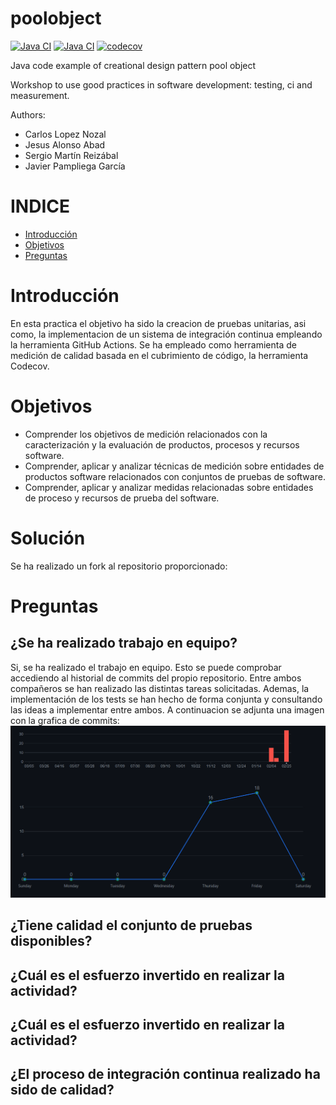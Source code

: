 poolobject
==========

[![Java CI](https://github.com/Sermare16/poolobject/actions/workflows/ci_jdk11_build.yml/badge.svg)](https://github.com/Sermare16/poolobject/actions/workflows/ci_jdk11_build.yml) 
[![Java CI](https://github.com/Sermare16/poolobject/actions/workflows/ci_jdk1.8_build_test.yml/badge.svg)](https://github.com/Sermare16/poolobject/actions/workflows/ci_jdk1.8_build_test.yml) 
[![codecov](https://codecov.io/gh/Sermare16/poolobject/graph/badge.svg?token=NvQ17D5kct)](https://codecov.io/gh/Sermare16/poolobject)

Java code example of creational design pattern pool object

Workshop to use good practices in software development: testing, ci and measurement.

Authors:

- Carlos Lopez Nozal
- Jesus Alonso Abad
- Sergio Martín Reizábal
- Javier Pampliega García

# **INDICE**
-   [Introducción](#introducción)
-   [Objetivos](#objetivos)
-   [Preguntas](#preguntas)

# **Introducción**
En esta practica el objetivo ha sido la creacion de pruebas unitarias, asi como, la implementacion de un sistema de integración continua empleando la herramienta GitHub Actions. Se ha empleado como herramienta de medición de calidad basada en el cubrimiento de código, la herramienta Codecov.

# **Objetivos**
-   Comprender los objetivos de medición relacionados con la caracterización y la evaluación de productos, procesos y recursos software.
-   Comprender, aplicar y analizar técnicas de medición sobre entidades de productos software relacionados con conjuntos de pruebas de software.
-   Comprender, aplicar y analizar medidas relacionadas sobre entidades de proceso y recursos de prueba del software.

# **Solución**
Se ha realizado un fork al repositorio proporcionado: 

# **Preguntas**

## **¿Se ha realizado trabajo en equipo?**
Si, se ha realizado el trabajo en equipo. Esto se puede comprobar accediendo al historial de commits del propio repositorio. Entre ambos compañeros se han realizado las distintas tareas solicitadas. Ademas, la implementación de los tests se han hecho de forma conjunta y consultando las ideas a implementar entre ambos.
A continuacion se adjunta una imagen con la grafica de commits:
![Gráfica de commits](img/graficaCommits.png)

## **¿Tiene calidad el conjunto de pruebas disponibles?**

## **¿Cuál es el esfuerzo invertido en realizar la actividad?**

## **¿Cuál es el esfuerzo invertido en realizar la actividad?**

## **¿El proceso de integración continua realizado ha sido de calidad?**